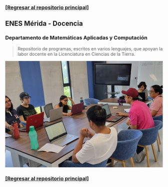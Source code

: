 ### [**[Regresar al repositorio principal]**](https://github.com/ENES-Merida)
## ENES Mérida - Docencia
### Departamento de Matemáticas Aplicadas y Computación
> Repositorio de programas, escritos en varios lenguajes, que apoyan la labor docente en la Licenciatura en Ciencias de la Tierra.
<img src="imagenes/docencia.jpg" style="height: 8%; width:100%;"/>

### [**[Regresar al repositorio principal]**](https://github.com/ENES-Merida)
